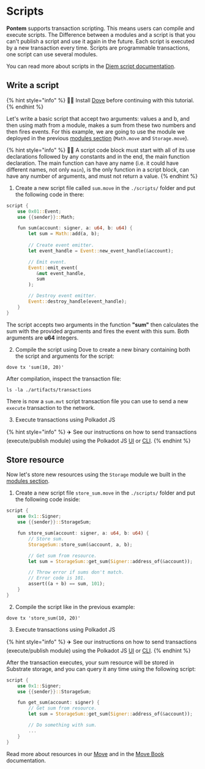 # Scripts

**Pontem** supports transaction scripting. This means users can compile and execute scripts. The Difference between a modules and a script is that you can't publish a script and use it again in the future. Each script is executed by a new transaction every time. Scripts are programmable transactions, one script can use several modules.

You can read more about scripts in the [Diem script documentation](https://developers.diem.com/docs/move/move-modules-and-scripts/).

## Write a script

{% hint style="info" %}
🧙‍♂️ Install [Dove](./compiler_&_toolset.md) before continuing with this tutorial.
{% endhint %}

Let's write a basic script that accept two arguments: values a and b, and then using math from a module, makes a sum from these two numbers and then fires events.
For this example, we are going to use the module we deployed in the previous [modules section](../move_vm/modules.md) (`Math.move` and `Storage.move`).

{% hint style="info" %}
🧙‍♂️ A script code block must start with all of its use declarations followed by any constants and in the end, the main function declaration. The main function can have any name (i.e. it could have different names, not only `main`), is the only function in a script block, can have any number of arguments, and must not return a value.
{% endhint %}

1. Create a new script file called `sum.move` in the `./scripts/` folder and put the following code in there:

```rust
script {
    use 0x01::Event;
    use {{sender}}::Math;

    fun sum(account: signer, a: u64, b: u64) {
        let sum = Math::add(a, b);
        
        // Create event emitter.
        let event_handle = Event::new_event_handle(&account);

        // Emit event.
        Event::emit_event(
           &mut event_handle,
           sum
        );

        // Destroy event emitter.
        Event::destroy_handle(event_handle);
    }
}
```

The script accepts two arguments in the function **"sum"** then calculates the sum with the provided arguments and fires the event with this sum. Both arguments are **u64** integers.

2. Compile the script using Dove to create a new binary containing both the script and arguments for the script:

```text
dove tx 'sum(10, 20)'
```

After compilation, inspect the transaction file:

```text
ls -la ./artifacts/transactions
```

There is now a `sum.mvt` script transaction file you can use to send a new `execute` transaction to the network.

3. Execute transactions using Polkadot JS

{% hint style="info" %}
✈️ See our instructions on how to send transactions (execute/publish module) using the Polkadot JS [UI](../getting_started/substrate.md) or [CLI](../getting_started/cli.md).
{% endhint %}

## Store resource

Now let's store new resources using the `Storage` module we built in the [modules section](../move_vm/modules.md).

1. Create a new script file `store_sum.move` in the `./scripts/` folder and put the following code inside:

```rust
script {
    use 0x1::Signer;
    use {{sender}}::StorageSum;

    fun store_sum(account: signer, a: u64, b: u64) {
        // Store sum.
        StorageSum::store_sum(&account, a, b);

        // Get sum from resource.
        let sum = StorageSum::get_sum(Signer::address_of(&account));

        // Throw error if sums don't match.
        // Error code is 101.
        assert((a + b) == sum, 101);
    }
}
```

2. Compile the script like in the previous example:

```text
dove tx 'store_sum(10, 20)'
```

3. Execute transactions using Polkadot JS

{% hint style="info" %}
✈️ See our instructions on how to send transactions (execute/publish module) using the Polkadot JS [UI](../getting_started/substrate.md) or [CLI](../getting_started/cli.md).
{% endhint %}

After the transaction executes, your sum resource will be stored in Substrate storage, and you can query it any time using the following script:

```rust
script {
    use 0x1::Signer;
    use {{sender}}::StorageSum;

    fun get_sum(account: signer) {
        // Get sum from resource.
        let sum = StorageSum::get_sum(Signer::address_of(&account));

        // Do something with sum.
        ...
    }
}
```

Read more about resources in our [Move](../lang/resources.md) and in the [Move Book](https://move-book.com/advanced-topics/types-with-abilities.html) documentation.
